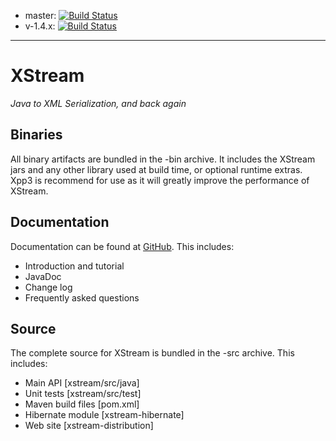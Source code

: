 * master: [![Build Status](https://travis-ci.org/x-stream/xstream.svg?branch=master)](https://travis-ci.org/x-stream/xstream)
* v-1.4.x: [![Build Status](https://travis-ci.org/x-stream/xstream.svg?branch=v-1.4.x)](https://travis-ci.org/x-stream/xstream)
----
# XStream
_Java to XML Serialization, and back again_

## Binaries
All binary artifacts are bundled in the -bin archive.  It includes
the XStream jars and any other library used at build time, or
optional runtime extras.  Xpp3 is recommend for use as it will
greatly improve the performance of XStream.

## Documentation
Documentation can be found at [GitHub](http://x-stream.github.io).  This
includes:
* Introduction and tutorial
* JavaDoc
* Change log
* Frequently asked questions

## Source
The complete source for XStream is bundled in the -src archive.  This includes:
* Main API [xstream/src/java]
* Unit tests [xstream/src/test]
* Maven build files [pom.xml] 
* Hibernate module [xstream-hibernate]
* Web site [xstream-distribution]


